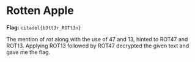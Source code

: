 # Rotten Apple

**Flag:** `citadel{b3tt3r_ROTt3n}`

The mention of _rot_ along with the use of 47 and 13, hinted to ROT47 and ROT13. Applying ROT13 followed by ROT47 decrypted the given text and gave me the flag.
